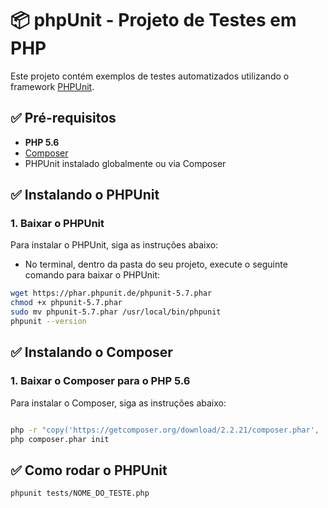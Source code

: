 # 📦 phpUnit - Projeto de Testes em PHP

Este projeto contém exemplos de testes automatizados utilizando o framework [PHPUnit](https://phpunit.de/).

## ✅ Pré-requisitos

- **PHP 5.6** 
- [Composer](https://getcomposer.org/)
- PHPUnit instalado globalmente ou via Composer

## ✅ Instalando o PHPUnit

### 1. Baixar o PHPUnit

Para instalar o PHPUnit, siga as instruções abaixo:

- No terminal, dentro da pasta do seu projeto, execute o seguinte comando para baixar o PHPUnit:

```bash
wget https://phar.phpunit.de/phpunit-5.7.phar
chmod +x phpunit-5.7.phar
sudo mv phpunit-5.7.phar /usr/local/bin/phpunit
phpunit --version
```

## ✅ Instalando o Composer

### 1. Baixar o Composer para o PHP 5.6

Para instalar o Composer, siga as instruções abaixo:

```bash

php -r "copy('https://getcomposer.org/download/2.2.21/composer.phar', 'composer.phar');"
php composer.phar init
```

## ✅ Como rodar o PHPUnit
```bash
phpunit tests/NOME_DO_TESTE.php
```




